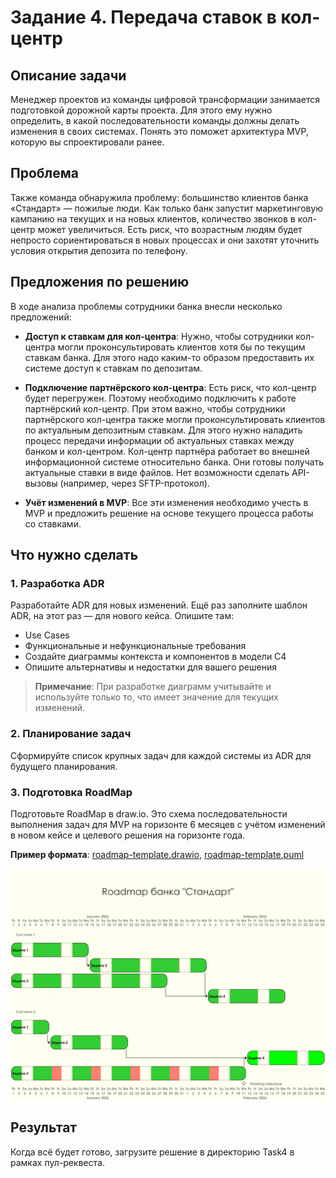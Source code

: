 # Задание 4. Передача ставок в кол-центр

## Описание задачи

Менеджер проектов из команды цифровой трансформации занимается подготовкой дорожной карты проекта. Для этого ему нужно определить, в какой последовательности команды должны делать изменения в своих системах. Понять это поможет архитектура MVP, которую вы спроектировали ранее.

## Проблема

Также команда обнаружила проблему: большинство клиентов банка «Стандарт» — пожилые люди. Как только банк запустит маркетинговую кампанию на текущих и на новых клиентов, количество звонков в кол-центр может увеличиться. Есть риск, что возрастным людям будет непросто сориентироваться в новых процессах и они захотят уточнить условия открытия депозита по телефону.

## Предложения по решению

В ходе анализа проблемы сотрудники банка внесли несколько предложений:

- **Доступ к ставкам для кол-центра**: Нужно, чтобы сотрудники кол-центра могли проконсультировать клиентов хотя бы по текущим ставкам банка. Для этого надо каким-то образом предоставить их системе доступ к ставкам по депозитам.

- **Подключение партнёрского кол-центра**: Есть риск, что кол-центр будет перегружен. Поэтому необходимо подключить к работе партнёрский кол-центр. При этом важно, чтобы сотрудники партнёрского кол-центра также могли проконсультировать клиентов по актуальным депозитным ставкам. Для этого нужно наладить процесс передачи информации об актуальных ставках между банком и кол-центром. Кол-центр партнёра работает во внешней информационной системе относительно банка. Они готовы получать актуальные ставки в виде файлов. Нет возможности сделать API-вызовы (например, через SFTP-протокол).

- **Учёт изменений в MVP**: Все эти изменения необходимо учесть в MVP и предложить решение на основе текущего процесса работы со ставками.

## Что нужно сделать

### 1. Разработка ADR
Разработайте ADR для новых изменений. Ещё раз заполните шаблон ADR, на этот раз — для нового кейса. Опишите там:
- Use Cases
- Функциональные и нефункциональные требования
- Создайте диаграммы контекста и компонентов в модели C4
- Опишите альтернативы и недостатки для вашего решения

> **Примечание**: При разработке диаграмм учитывайте и используйте только то, что имеет значение для текущих изменений.

### 2. Планирование задач
Сформируйте список крупных задач для каждой системы из ADR для будущего планирования.

### 3. Подготовка RoadMap
Подготовьте RoadMap в draw.io. Это схема последовательности выполнения задач для MVP на горизонте 6 месяцев с учётом изменений в новом кейсе и целевого решения на горизонте года.

**Пример формата**: [roadmap-template.drawio](roadmap-template.drawio), [roadmap-template.puml](roadmap-template.puml)

![roadmap-template](roadmap-template.png)

## Результат

Когда всё будет готово, загрузите решение в директорию Task4 в рамках пул-реквеста.